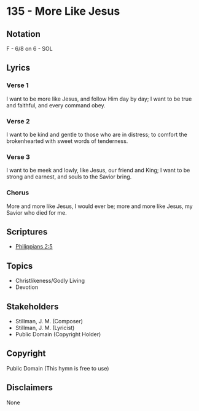 # 135 - More Like Jesus

## Notation

F - 6/8 on 6 - SOL

## Lyrics

### Verse 1

I want to be more like Jesus, and follow Him day by day; I want to be true and faithful, and every command obey.

### Verse 2

I want to be kind and gentle to those who are in distress; to comfort the brokenhearted with sweet words of tenderness.

### Verse 3

I want to be meek and lowly, like Jesus, our friend and King; I want to be strong and earnest, and souls to the Savior bring.

### Chorus

More and more like Jesus, I would ever be; more and more like Jesus, my Savior who died for me.


## Scriptures

- [Philippians 2:5](https://www.biblegateway.com/passage/?search=Philippians%202%3A5)

## Topics

- Christlikeness/Godly Living
- Devotion

## Stakeholders

- Stillman, J. M. (Composer)
- Stillman, J. M. (Lyricist)
- Public Domain (Copyright Holder)

## Copyright

Public Domain
(This hymn is free to use)

## Disclaimers

None

